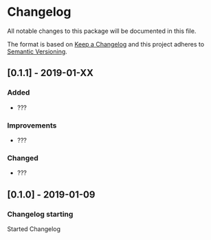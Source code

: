 # Changelog
All notable changes to this package will be documented in this file.

The format is based on [Keep a Changelog](http://keepachangelog.com/en/1.0.0/)
and this project adheres to [Semantic Versioning](http://semver.org/spec/v2.0.0.html).


## [0.1.1] - 2019-01-XX

### Added
- ???

### Improvements
- ???

### Changed
- ???

## [0.1.0] - 2019-01-09

### Changelog starting

Started Changelog
